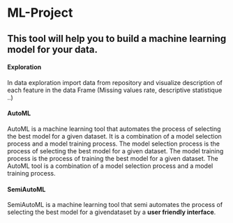 # ML-Project

## This tool will help you to build a machine learning model for your data.
#### Exploration
In data exploration import data from repository and visualize description of each feature in the data Frame (Missing values rate, descriptive statistique ..)
    
#### AutoML
AutoML is a machine learning tool that automates the process of selecting the best model for a given dataset.
It is a combination of a model selection process and a model training process.
The model selection process is the process of selecting the best model for a given dataset.
The model training process is the process of training the best model for a given dataset.
The AutoML tool is a combination of a model selection process and a model training process.

#### SemiAutoML
SemiAutoML is a machine learning tool that semi automates the process of selecting the best model for a givendataset by a **user friendly interface**.
